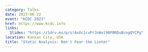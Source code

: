 ```yaml
---
category: Talks
date: 2023-06-22
event: "KCDC 2023"
href: https://www.kcdc.info
links:
  Slides: "https://1drv.ms/p/s!AvUc1cvPrJnWvt90PBRDuBcngQYCPg"
location: Kansas City, USA
title: "Static Analysis: Don't Fear the Linter"
---
```

